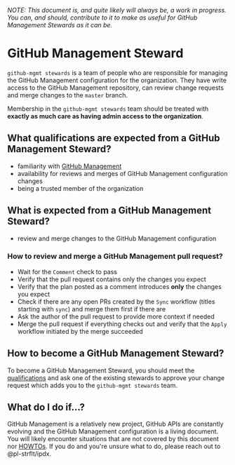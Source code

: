 _NOTE: This document is, and quite likely will always be, a work in progress. You can, and should, contribute to it to make as useful for GitHub Management Stewards as it can be._

# GitHub Management Steward

`github-mgmt stewards` is a team of people who are responsible for managing the GitHub Management configuration for the organization. They have write access to the GitHub Management repository, can review change requests and merge changes to the `master` branch.

Membership in the `github-mgmt stewards` team should be treated with **exactly as much care as having admin access to the organization**.

## What qualifications are expected from a GitHub Management Steward?

- familiarity with [GitHub Management](ABOUT.md)
- availability for reviews and merges of GitHub Management configuration changes
- being a trusted member of the organization

## What is expected from a GitHub Management Steward?

- review and merge changes to the GitHub Management configuration

### How to review and merge a GitHub Management pull request?

- Wait for the `Comment` check to pass
- Verify that the pull request contains only the changes you expect
- Verify that the plan posted as a comment introduces **only** the changes you expect
- Check if there are any open PRs created by the `Sync` workflow (titles starting with `sync`) and merge them first if there are
- Ask the author of the pull request to provide more context if needed
- Merge the pull request if everything checks out and verify that the `Apply` workflow initiated by the merge succeeded

## How to become a GitHub Management Steward?

To become a GitHub Management Steward, you should meet the [qualifications](#what-qualifications-are-expected-from-a-github-management-steward) and ask one of the existing stewards to approve your change request which adds you to the `github-mgmt stewards` team.

## What do I do if...?

GitHub Management is a relatively new project, GitHub APIs are constantly evolving and the GitHub Management configuration is a living document. You will likely encounter situations that are not covered by this document nor [HOWTOs](HOWTOS.md). If you do and you're unsure what to do, please reach out to @pl-strflt/ipdx.
